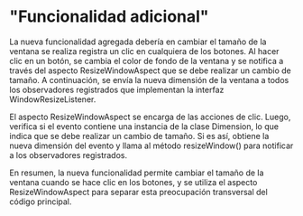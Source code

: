 # "Funcionalidad adicional"

La nueva funcionalidad agregada debería en cambiar el tamaño de la ventana se realiza registra un clic en cualquiera de los botones. Al hacer clic en un botón, se cambia el color de fondo de la ventana y se notifica a través del aspecto ResizeWindowAspect que se debe realizar un cambio de tamaño. A continuación, se envía la nueva dimensión de la ventana a todos los observadores registrados que implementan la interfaz WindowResizeListener.

El aspecto ResizeWindowAspect se encarga de las acciones de clic. Luego, verifica si el evento contiene una instancia de la clase Dimension, lo que indica que se debe realizar un cambio de tamaño. Si es así, obtiene la nueva dimensión del evento y llama al método resizeWindow() para notificar a los observadores registrados.

En resumen, la nueva funcionalidad permite cambiar el tamaño de la ventana cuando se hace clic en los botones, y se utiliza el aspecto ResizeWindowAspect para separar esta preocupación transversal del código principal.